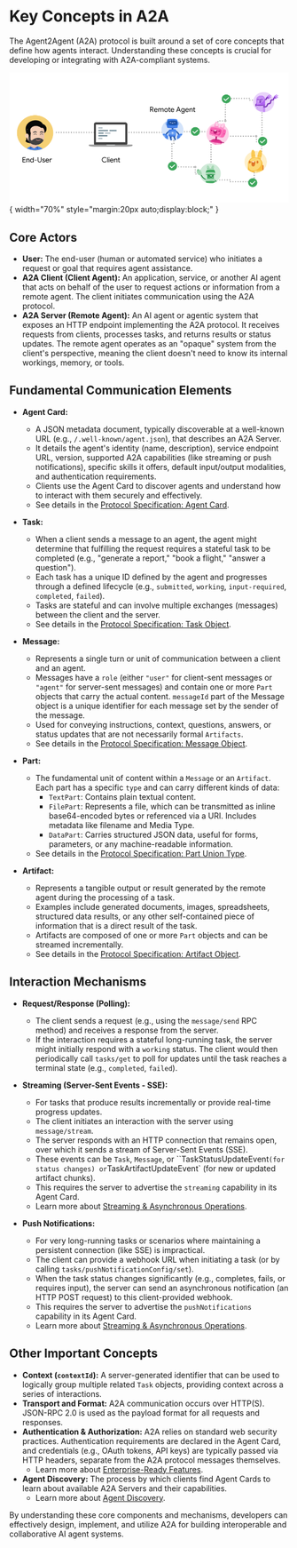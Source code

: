 # Key Concepts in A2A

The Agent2Agent (A2A) protocol is built around a set of core concepts that define how agents interact. Understanding these concepts is crucial for developing or integrating with A2A-compliant systems.

![A2A Actors showing a User, A2A Client (Client Agent), and A2A Server (Remote Agent)](../assets/a2a-actors.png){ width="70%" style="margin:20px auto;display:block;" }

## Core Actors

- **User:** The end-user (human or automated service) who initiates a request or goal that requires agent assistance.
- **A2A Client (Client Agent):** An application, service, or another AI agent that acts on behalf of the user to request actions or information from a remote agent. The client initiates communication using the A2A protocol.
- **A2A Server (Remote Agent):** An AI agent or agentic system that exposes an HTTP endpoint implementing the A2A protocol. It receives requests from clients, processes tasks, and returns results or status updates. The remote agent operates as an "opaque" system from the client's perspective, meaning the client doesn't need to know its internal workings, memory, or tools.

## Fundamental Communication Elements

- **Agent Card:**

  - A JSON metadata document, typically discoverable at a well-known URL (e.g., `/.well-known/agent.json`), that describes an A2A Server.
  - It details the agent's identity (name, description), service endpoint URL, version, supported A2A capabilities (like streaming or push notifications), specific skills it offers, default input/output modalities, and authentication requirements.
  - Clients use the Agent Card to discover agents and understand how to interact with them securely and effectively.
  - See details in the [Protocol Specification: Agent Card](../specification.md#5-agent-discovery-the-agent-card).

- **Task:**

  - When a client sends a message to an agent, the agent might determine that fulfilling the request requires a stateful task to be completed (e.g., "generate a report," "book a flight," "answer a question").
  - Each task has a unique ID defined by the agent and progresses through a defined lifecycle (e.g., `submitted`, `working`, `input-required`, `completed`, `failed`).
  - Tasks are stateful and can involve multiple exchanges (messages) between the client and the server.
  - See details in the [Protocol Specification: Task Object](../specification.md#61-task-object).

- **Message:**

  - Represents a single turn or unit of communication between a client and an agent.
  - Messages have a `role` (either `"user"` for client-sent messages or `"agent"` for server-sent messages) and contain one or more `Part` objects that carry the actual content. `messageId` part of the Message object is a unique identifier for each message set by the sender of the message.
  - Used for conveying instructions, context, questions, answers, or status updates that are not necessarily formal `Artifacts`.
  - See details in the [Protocol Specification: Message Object](../specification.md#64-message-object).

- **Part:**

  - The fundamental unit of content within a `Message` or an `Artifact`. Each part has a specific `type` and can carry different kinds of data:
    - `TextPart`: Contains plain textual content.
    - `FilePart`: Represents a file, which can be transmitted as inline base64-encoded bytes or referenced via a URI. Includes metadata like filename and Media Type.
    - `DataPart`: Carries structured JSON data, useful for forms, parameters, or any machine-readable information.
  - See details in the [Protocol Specification: Part Union Type](../specification.md#65-part-union-type).

- **Artifact:**
  - Represents a tangible output or result generated by the remote agent during the processing of a task.
  - Examples include generated documents, images, spreadsheets, structured data results, or any other self-contained piece of information that is a direct result of the task.
  - Artifacts are composed of one or more `Part` objects and can be streamed incrementally.
  - See details in the [Protocol Specification: Artifact Object](../specification.md#67-artifact-object).

## Interaction Mechanisms

- **Request/Response (Polling):**

  - The client sends a request (e.g., using the `message/send` RPC method) and receives a response from the server.
  - If the interaction requires a stateful long-running task, the server might initially respond with a `working` status. The client would then periodically call `tasks/get` to poll for updates until the task reaches a terminal state (e.g., `completed`, `failed`).

- **Streaming (Server-Sent Events - SSE):**

  - For tasks that produce results incrementally or provide real-time progress updates.
  - The client initiates an interaction with the server using `message/stream`.
  - The server responds with an HTTP connection that remains open, over which it sends a stream of Server-Sent Events (SSE).
  - These events can be `Task`, `Message`, or ``TaskStatusUpdateEvent` (for status changes) or `TaskArtifactUpdateEvent` (for new or updated artifact chunks).
  - This requires the server to advertise the `streaming` capability in its Agent Card.
  - Learn more about [Streaming & Asynchronous Operations](./streaming-and-async.md).

- **Push Notifications:**
  - For very long-running tasks or scenarios where maintaining a persistent connection (like SSE) is impractical.
  - The client can provide a webhook URL when initiating a task (or by calling `tasks/pushNotificationConfig/set`).
  - When the task status changes significantly (e.g., completes, fails, or requires input), the server can send an asynchronous notification (an HTTP POST request) to this client-provided webhook.
  - This requires the server to advertise the `pushNotifications` capability in its Agent Card.
  - Learn more about [Streaming & Asynchronous Operations](./streaming-and-async.md).

## Other Important Concepts

- **Context (`contextId`):** A server-generated identifier that can be used to logically group multiple related `Task` objects, providing context across a series of interactions.
- **Transport and Format:** A2A communication occurs over HTTP(S). JSON-RPC 2.0 is used as the payload format for all requests and responses.
- **Authentication & Authorization:** A2A relies on standard web security practices. Authentication requirements are declared in the Agent Card, and credentials (e.g., OAuth tokens, API keys) are typically passed via HTTP headers, separate from the A2A protocol messages themselves.
  - Learn more about [Enterprise-Ready Features](./enterprise-ready.md).
- **Agent Discovery:** The process by which clients find Agent Cards to learn about available A2A Servers and their capabilities.
  - Learn more about [Agent Discovery](./agent-discovery.md).

By understanding these core components and mechanisms, developers can effectively design, implement, and utilize A2A for building interoperable and collaborative AI agent systems.
